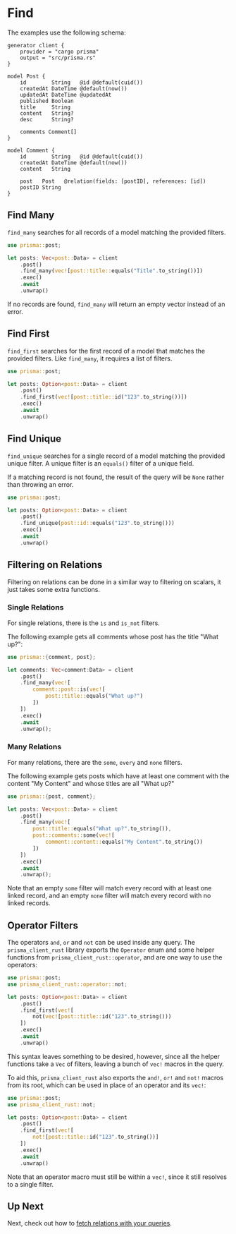 # Find

The examples use the following schema:

```prisma
generator client {
    provider = "cargo prisma"
    output = "src/prisma.rs"
}

model Post {
    id        String   @id @default(cuid())
    createdAt DateTime @default(now())
    updatedAt DateTime @updatedAt
    published Boolean
    title     String
    content   String?
    desc      String?

    comments Comment[]
}

model Comment {
    id        String   @id @default(cuid())
    createdAt DateTime @default(now())
    content   String

    post   Post   @relation(fields: [postID], references: [id])
    postID String
}
```

## Find Many

`find_many` searches for all records of a model matching the provided filters.

```rust
use prisma::post;

let posts: Vec<post::Data> = client
    .post()
    .find_many(vec![post::title::equals("Title".to_string())])
    .exec()
    .await
    .unwrap()
```

If no records are found, `find_many` will return an empty vector instead of an error.

## Find First

`find_first` searches for the first record of a model that matches the provided filters. Like `find_many`, it requires a list of filters.

```rust
use prisma::post;

let posts: Option<post::Data> = client
    .post()
    .find_first(vec![post::title::id("123".to_string())])
    .exec()
    .await
    .unwrap()
```

## Find Unique

`find_unique` searches for a single record of a model matching the provided unique filter. A unique filter is an `equals()` filter of a unique field.

If a matching record is not found, the result of the query will be `None` rather than throwing an error.

```rust
use prisma::post;

let posts: Option<post::Data> = client
    .post()
    .find_unique(post::id::equals("123".to_string()))
    .exec()
    .await
    .unwrap()
```

## Filtering on Relations

Filtering on relations can be done in a similar way to filtering on scalars, it just takes some extra functions.

### Single Relations

For single relations, there is the `is` and `is_not` filters.

The following example gets all comments whose post has the title "What up?":

```rust
use prisma::{comment, post};

let comments: Vec<comment:Data> = client
    .post()
    .find_many(vec![
        comment::post::is(vec![
            post::title::equals("What up?")
        ])
    ])
    .exec()
    .await
    .unwrap();
```

### Many Relations

For many relations, there are the `some`, `every` and `none` filters.

The following example gets posts which have at least one comment with the content "My Content" and whose titles are all "What up?"

```rust
use prisma::{post, comment};

let posts: Vec<post::Data> = client
    .post()
    .find_many(vec![
        post::title::equals("What up?".to_string()),
        post::comments::some(vec![
            comment::content::equals("My Content".to_string())
        ])
    ])
    .exec()
    .await
    .unwrap();
```

Note that an empty `some` filter will match every record with at least one linked record, and an empty `none` filter will match every record with no linked records.

## Operator Filters

The operators `and`, `or` and `not` can be used inside any query. The `prisma_client_rust` library exports the `Operator` enum and some helper functions from `prisma_client_rust::operator`, and are one way to use the operators:

```rust
use prisma::post;
use prisma_client_rust::operator::not;

let posts: Option<post::Data> = client
    .post()
    .find_first(vec![
        not(vec![post::title::id("123".to_string()))
    ])
    .exec()
    .await
    .unwrap()
```

This syntax leaves something to be desired, however, since all the helper functions take a `Vec` of filters, leaving a bunch of `vec!` macros in the query.

To aid this, `prisma_client_rust` also exports the `and!`, `or!` and `not!` macros from its root, which can be used in place of an operator and its `vec!`:

```rust
use prisma::post;
use prisma_client_rust::not;

let posts: Option<post::Data> = client
    .post()
    .find_first(vec![
        not![post::title::id("123".to_string())]
    ])
    .exec()
    .await
    .unwrap()
```

Note that an operator macro must still be within a `vec!`, since it still resolves to a single filter.

## Up Next

Next, check out how to [fetch relations with your queries](05-fetch.md).
